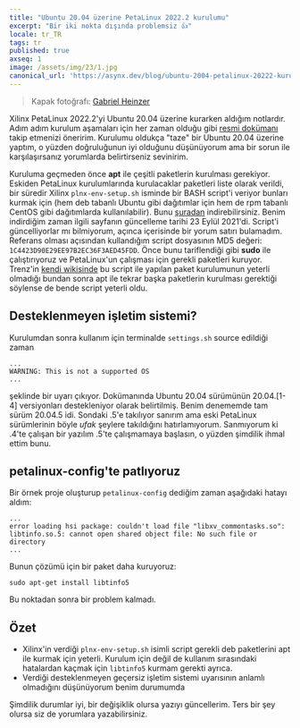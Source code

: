 ```yaml
---
title: "Ubuntu 20.04 üzerine PetaLinux 2022.2 kurulumu"
excerpt: "Bir iki nokta dışında problemsiz 👍"
locale: tr_TR
tags: tr
published: true
axseq: 1
image: /assets/img/23/1.jpg
canonical_url: 'https://asynx.dev/blog/ubuntu-2004-petalinux-20222-kurulumu/'
---
```


> Kapak fotoğrafı:
> [Gabriel Heinzer](https://unsplash.com/@6heinz3r?utm_source=unsplash&utm_medium=referral&utm_content=creditCopyText)

Xilinx PetaLinux 2022.2'yi Ubuntu 20.04 üzerine kurarken aldığım notlardır. Adım
adım kurulum aşamaları için her zaman olduğu gibi [resmi
dokümanı](https://docs.xilinx.com/r/en-US/ug1144-petalinux-tools-reference-guide/Installing-the-PetaLinux-Tool)
takip etmenizi öneririm. Kurulumu oldukça "taze" bir Ubuntu 20.04 üzerine
yaptım, o yüzden doğruluğunun iyi olduğunu düşünüyorum ama bir sorun ile
karşılaşırsanız yorumlarda belirtirseniz sevinirim.

Kuruluma geçmeden önce **apt** ile çeşitli paketlerin kurulması gerekiyor.
Eskiden PetaLinux kurulumlarında kurulacaklar paketleri liste olarak verildi,
bir süredir Xilinx `plnx-env-setup.sh` isminde bir BASH script'i veriyor bunları
kurmak için (hem deb tabanlı Ubuntu gibi dağıtımlar için hem de rpm tabanlı
CentOS gibi dağıtımlarda kullanılabilir). Bunu
[şuradan](https://support.xilinx.com/s/article/73296?language=en_US)
indirebilirsiniz. Benim indirdiğim zaman ilgili sayfanın güncelleme tarihi 23
Eylül 2021'di. Script'i güncelliyorlar mı bilmiyorum, açınca içerisinde bir
yorum satırı bulamadım. Referans olması açısından kullandığım script dosyasının
MD5 değeri: `1C4423D90E29EE97B2EC36F3AED45FDD`. Önce bunu tariflendiği gibi
**sudo** ile çalıştırıyoruz ve PetaLinux'un çalışması için gerekli paketleri
kuruyor. Trenz'in [kendi
wikisinde](https://wiki.trenz-electronic.de/display/PD/PetaLinux+KICKstart#PetaLinuxKICKstart-PetaLinuxInstallation)
bu script ile yapılan paket kurulumunun yeterli olmadığı bundan sonra apt ile
tekrar başka paketlerin kurulması gerektiği söylense de bende script yeterli
oldu.

## Desteklenmeyen işletim sistemi?

Kurulumdan sonra kullanım için terminalde `settings.sh` source edildiği zaman

```text
...
WARNING: This is not a supported OS
...
```

şeklinde bir uyarı çıkıyor. Dokümanında Ubuntu 20.04 sürümünün 20.04.\[1-4\]
versiyonları destekleniyor olarak belirtilmiş. Benim denememde tam sürüm 20.04.5
idi. Sondaki .5'e takılıyor sanırım ama eski PetaLinux sürümlerinin böyle *ufak*
şeylere takıldığını hatırlamıyorum. Sanmıyorum ki .4'te çalışan bir yazılım
.5'te çalışmamaya başlasın, o yüzden şimdilik ihmal ettim bunu.

## petalinux-config'te patlıyoruz

Bir örnek proje oluşturup `petalinux-config` dediğim zaman aşağıdaki hatayı
aldım:

```text
...
error loading hsi package: couldn't load file "libxv_commontasks.so": libtinfo.so.5: cannot open shared object file: No such file or directory
...
```

Bunun çözümü için bir paket daha kuruyoruz:

```shell
sudo apt-get install libtinfo5
```

Bu noktadan sonra bir problem kalmadı.

## Özet

- Xilinx'in verdiği `plnx-env-setup.sh` isimli script gerekli deb paketlerini
  apt ile kurmak için yeterli. Kurulum için değil de kullanım sırasındaki
  hatalardan kaçmak için `libtinfo5` kurmam gerekti ayrıca.
- Verdiği desteklenmeyen geçersiz işletim sistemi uyarısının anlamlı olmadığını
  düşünüyorum benim durumumda

Şimdilik durumlar iyi, bir değişiklik olursa yazıyı güncellerim. Ters bir şey
olursa siz de yorumlara yazabilirsiniz.
